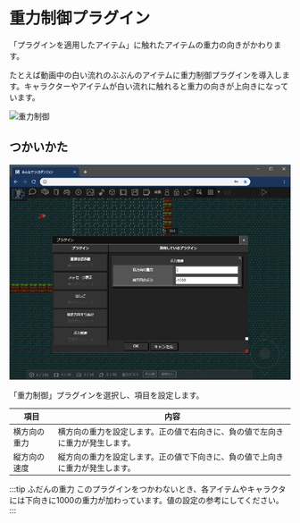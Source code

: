 # 重力制御プラグイン

「プラグインを適用したアイテム」に触れたアイテムの重力の向きがかわります。

たとえば動画中の白い流れのぶぶんのアイテムに重力制御プラグインを導入します。キャラクターやアイテムが白い流れに触れると重力の向きが上向きになっています。

![重力制御](./images/gravity.gif)

## つかいかた

![プラグインの追加](./images/gravity_plugin.png)

「重力制御」プラグインを選択し、項目を設定します。

|項目|内容|
| --- | --- |
| 横方向の重力 | 横方向の重力を設定します。正の値で右向きに、負の値で左向きに重力が発生します。 |
| 縦方向の速度 | 縦方向の重力を設定します。正の値で下向きに、負の値で上向きに重力が発生します。 |

:::tip ふだんの重力
このプラグインをつかわないとき、各アイテムやキャラクタには下向きに1000の重力が加わっています。値の設定の参考にしてください。
:::
